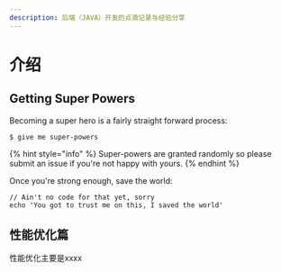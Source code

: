 ```yaml
---
description: 后端（JAVA）开发的点滴记录与经验分享
---
```


# 介绍

## Getting Super Powers

Becoming a super hero is a fairly straight forward process:

```
$ give me super-powers
```

{% hint style="info" %}
 Super-powers are granted randomly so please submit an issue if you're not happy with yours.
{% endhint %}

Once you're strong enough, save the world:

```
// Ain't no code for that yet, sorry
echo 'You got to trust me on this, I saved the world'
```

## 性能优化篇

性能优化主要是xxxx

